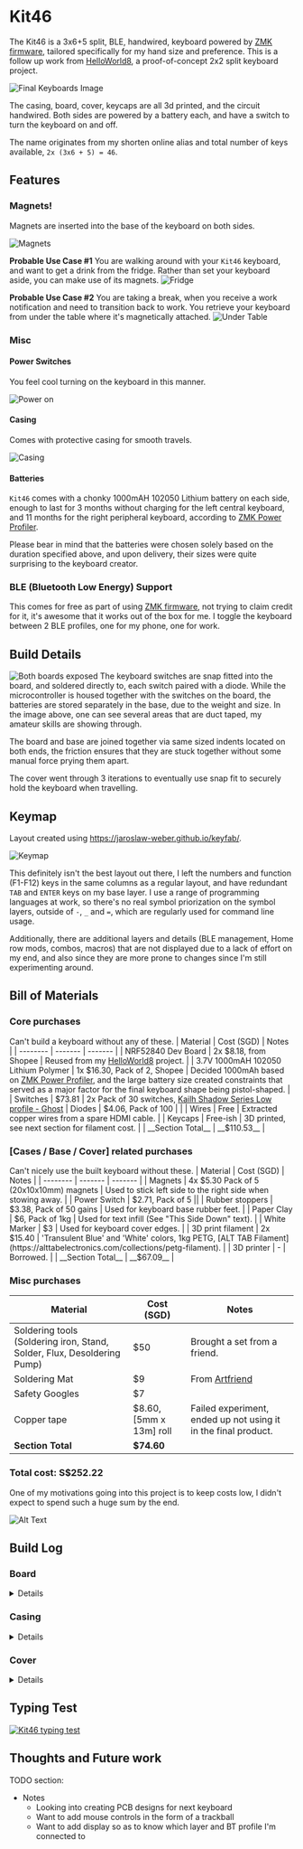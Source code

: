# Kit46

The Kit46 is a 3x6+5 split, BLE, handwired, keyboard powered by [ZMK firmware](https://github.com/zmkfirmware/zmk), tailored specifically for my hand size and preference. This is a follow up work from [HelloWorld8](https://github.com/angweekiat/zmk-config-helloworld8), a proof-of-concept 2x2 split keyboard project.

![Final Keyboards Image](resources/final.jpg)

The casing, board, cover, keycaps are all 3d printed, and the circuit handwired. Both sides are powered by a battery each, and have a switch to turn the keyboard on and off.

The name originates from my shorten online alias and total number of keys available, `2x (3x6 + 5) = 46`.

## Features

### Magnets!

Magnets are inserted into the base of the keyboard on both sides.

![Magnets](resources/magnets.webp)

__Probable Use Case #1__
You are walking around with your `Kit46` keyboard, and want to get a drink from the fridge. Rather than set your keyboard aside, you can make use of its magnets.
![Fridge](resources/fridge.webp)

__Probable Use Case #2__
You are taking a break, when you receive a work notification and need to transition back to work. You retrieve your keyboard from under the table where it's magnetically attached.
![Under Table](resources/under_table.webp)

### Misc

#### Power Switches
You feel cool turning on the keyboard in this manner.

![Power on](resources/power_on.webp)

#### Casing
Comes with protective casing for smooth travels.

![Casing](resources/casing.webp)

#### Batteries
`Kit46` comes with a chonky 1000mAH 102050 Lithium battery on each side, enough to last for 3 months without charging for the left central keyboard, and 11 months for the right peripheral keyboard, according to [ZMK Power Profiler](https://zmk.dev/power-profiler).

Please bear in mind that the batteries were chosen solely based on the duration specified above, and upon delivery, their sizes were quite surprising to the keyboard creator.

### BLE (Bluetooth Low Energy) Support
This comes for free as part of using [ZMK firmware](https://github.com/zmkfirmware/zmk), not trying to claim credit for it, it's awesome that it works out of the box for me. I toggle the keyboard between 2 BLE profiles, one for my phone, one for work.

## Build Details

![Both boards exposed](resources/board_both.jpg)
The keyboard switches are snap fitted into the board, and soldered directly to, each switch paired with a diode. While the microcontroller is housed together with the switches on the board, the batteries are stored separately in the base, due to the weight and size. In the image above, one can see several areas that are duct taped, my amateur skills are showing through.

The board and base are joined together via same sized indents located on both ends, the friction ensures that they are stuck together without some manual force prying them apart.

The cover went through 3 iterations to eventually use snap fit to securely hold the keyboard when travelling.

## Keymap

Layout created using https://jaroslaw-weber.github.io/keyfab/.

![Keymap](resources/keymap.png)

This definitely isn't the best layout out there, I left the numbers and function (F1-F12) keys in the same columns as a regular layout, and have redundant `TAB` and `ENTER` keys on my base layer. I use a range of programming languages at work, so there's no real symbol priorization on the symbol layers, outside of `-`, `_` and `=`, which are regularly used for command line usage.


Additionally, there are additional layers and details (BLE management, Home row mods, combos, macros) that are not displayed due to a lack of effort on my end, and also since they are more prone to changes since I'm still experimenting around.

## Bill of Materials

### Core purchases
Can't build a keyboard without any of these.
| Material | Cost (SGD) | Notes |
| -------- | ------- | ------- |
| NRF52840 Dev Board | 2x $8.18, from Shopee | Reused from my [HelloWorld8](https://github.com/angweekiat/zmk-config-helloworld8) project. |
| 3.7V 1000mAH 102050 Lithium Polymer | 1x $16.30, Pack of 2, Shopee | Decided 1000mAh based on [ZMK Power Profiler](https://zmk.dev/power-profiler), and the large battery size created constraints that served as a major factor for the final keyboard shape being pistol-shaped. |
| Switches | $73.81 | 2x Pack of 30 switches, [Kailh Shadow Series Low profile - Ghost](https://kailhswitch.net/products/kailh-lofree-customized-full-pom-shadow-series-low-profile-keyboard-switch-smooth-mechanical-keyboard-switch-hot-swap?srsltid=AfmBOor6CtgBn0iCRyP8Vt7W-vQp14H3CFcnqdpK0nZgFsFtvqF32VTE)
| Diodes | $4.06, Pack of 100 | |
| Wires | Free | Extracted copper wires from a spare HDMI cable. |
| Keycaps | Free-ish | 3D printed, see next section for filament cost. |
| __Section Total__ | __$110.53__ |

### [Cases / Base / Cover] related purchases
Can't nicely use the built keyboard without these.
| Material | Cost (SGD) | Notes |
| -------- | ------- | ------- |
| Magnets | 4x $5.30 Pack of 5 (20x10x10mm) magnets | Used to stick left side to the right side when stowing away. |
| Power Switch | $2.71, Pack of 5 ||
| Rubber stoppers | $3.38, Pack of 50 gains  | Used for keyboard base rubber feet. |
| Paper Clay | $6, Pack of 1kg | Used for text infill (See "This Side Down" text). |
| White Marker | $3 | Used for keyboard cover edges. |
| 3D print filament | 2x $15.40 | 'Transulent Blue' and 'White' colors, 1kg PETG, [ALT TAB Filament](https://alttabelectronics.com/collections/petg-filament). |
| 3D printer | - | Borrowed. |
| __Section Total__ | __$67.09__ |


### Misc purchases
| Material | Cost (SGD) | Notes |
| -------- | ------- | ------- |
| Soldering tools (Soldering iron, Stand, Solder, Flux, Desoldering Pump)| $50 | Brought a set from a friend. |
| Soldering Mat | $9 | From [Artfriend](https://artfriendonline.com/EN/OnlineUsers/Index) |
| Safety Googles | $7 | |
| Copper tape | $8.60, [5mm x 13m] roll  | Failed experiment, ended up not using it in the final product. |
| __Section Total__ | __$74.60__ | |

### Total cost: S$252.22

One of my motivations going into this project is to keep costs low, I didn't expect to spend such a huge sum by the end.

![Alt Text](https://media1.tenor.com/m/EXryHc8fH_IAAAAd/sad-wasting-money.gif)



## Build Log

### Board
<details>

- TODO
</details>

### Casing
<details>

- TODO
</details>

### Cover
<details>

- TODO
</details>

## Typing Test

[![Kit46 typing test](resources/youtube_ss.png)](https://www.youtube.com/watch?v=HZgpkAom4NY "Kit46 typing test")

## Thoughts and Future work

TODO section:
- Notes
  - Looking into creating PCB designs for next keyboard
  - Want to add mouse controls in the form of a trackball
  - Want to add display so as to know which layer and BT profile I'm connected to